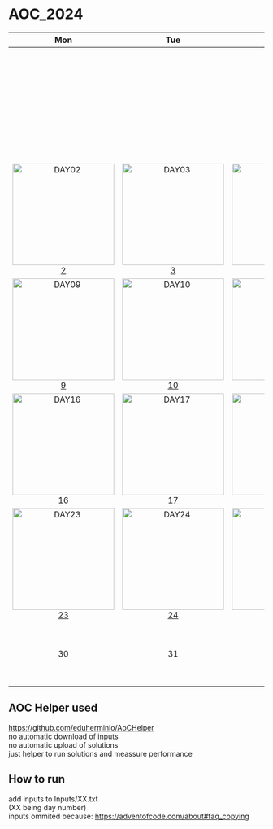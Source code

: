 # AOC_2024

|Mon|Tue|Wed|Thu|Fri|Sat|Sun|
|:-:|:-:|:-:|:-:|:-:|:-:|:-:|
|||||||<a href="Solutions/Day01.cs"><img alt="DAY01" src="https://github.com/user-attachments/assets/ce0d4973-3338-46bf-9567-2626d498353a" width="200px"/></a> [1]|
|<a href="Solutions/Day02.cs"><img alt="DAY02" src="https://github.com/user-attachments/assets/7baf5d60-a0eb-41be-991a-666da7f25825" width="200px"/></a> [2]|<a href="Solutions/Day03.cs"><img alt="DAY03" src="https://github.com/user-attachments/assets/09f210cc-a8ee-434b-acb8-d8e1fbc79546" width="200px"/></a> [3]|<a href="Solutions/Day04.cs"><img alt="DAY04" src="https://github.com/user-attachments/assets/32d5a698-7baf-4274-a0df-f2478d37fdd7" width="200px"/></a> [4]|<a href="Solutions/Day05.cs"><img alt="DAY05" src="https://github.com/user-attachments/assets/15eba7a5-3090-4a7a-8943-18536d51c0f9" width="200px"/></a> [5]|<a href="Solutions/Day06.cs"><img alt="DAY06" src="https://github.com/user-attachments/assets/5c6112f0-0a86-4a7d-978e-632bb16aea59" width="200px"/></a> [6]|<a href="Solutions/Day07.cs"><img alt="DAY07" src="https://github.com/user-attachments/assets/2bd4a35f-d830-426a-b5e6-23dbf3554198" width="200px"/></a> [7]|<a href="Solutions/Day08.cs"><img alt="DAY08" src="https://github.com/user-attachments/assets/a63cc4a3-a14c-4432-ac04-7d2f59dfa260" width="200px"/></a> [8]|
|<a href="Solutions/Day09.cs"><img alt="DAY09" src="https://github.com/user-attachments/assets/dd1d3271-bd0c-4585-ac97-5ec6accb3e6a" width="200px"/></a> [9]|<a href="Solutions/Day10.cs"><img alt="DAY10" src="https://github.com/user-attachments/assets/8760f943-fec4-4806-bb74-4855de167a4d" width="200px"/></a> [10]|<a href="Solutions/Day11.cs"><img alt="DAY11" src="https://github.com/user-attachments/assets/8760f943-fec4-4806-bb74-4855de167a4d" width="200px"/></a> [11]|<a href="Solutions/Day12.cs"><img alt="DAY12" src="https://github.com/user-attachments/assets/8760f943-fec4-4806-bb74-4855de167a4d" width="200px"/></a> [12]|<a href="Solutions/Day13.cs"><img alt="DAY13" src="https://github.com/user-attachments/assets/8760f943-fec4-4806-bb74-4855de167a4d" width="200px"/></a> [13]|<a href="Solutions/Day14.cs"><img alt="DAY14" src="https://github.com/user-attachments/assets/8760f943-fec4-4806-bb74-4855de167a4d" width="200px"/></a> [14]|<a href="Solutions/Day15.cs"><img alt="DAY15" src="https://github.com/user-attachments/assets/8760f943-fec4-4806-bb74-4855de167a4d" width="200px"/></a> [15]|
|<a href="Solutions/Day16.cs"><img alt="DAY16" src="https://github.com/user-attachments/assets/8760f943-fec4-4806-bb74-4855de167a4d" width="200px"/></a> [16]|<a href="Solutions/Day17.cs"><img alt="DAY17" src="https://github.com/user-attachments/assets/8760f943-fec4-4806-bb74-4855de167a4d" width="200px"/></a> [17]|<a href="Solutions/Day18.cs"><img alt="DAY18" src="https://github.com/user-attachments/assets/8760f943-fec4-4806-bb74-4855de167a4d" width="200px"/></a> [18]|<a href="Solutions/Day19.cs"><img alt="DAY19" src="https://github.com/user-attachments/assets/8760f943-fec4-4806-bb74-4855de167a4d" width="200px"/></a> [19]|<a href="Solutions/Day20.cs"><img alt="DAY20" src="https://github.com/user-attachments/assets/8760f943-fec4-4806-bb74-4855de167a4d" width="200px"/></a> [20]|<a href="Solutions/Day21.cs"><img alt="DAY21" src="https://github.com/user-attachments/assets/8760f943-fec4-4806-bb74-4855de167a4d" width="200px"/></a> [21]|<a href="Solutions/Day22.cs"><img alt="DAY22" src="https://github.com/user-attachments/assets/8760f943-fec4-4806-bb74-4855de167a4d" width="200px"/></a> [22]|
|<a href="Solutions/Day23.cs"><img alt="DAY23" src="https://github.com/user-attachments/assets/8760f943-fec4-4806-bb74-4855de167a4d" width="200px"/></a> [23]|<a href="Solutions/Day24.cs"><img alt="DAY24" src="https://github.com/user-attachments/assets/8760f943-fec4-4806-bb74-4855de167a4d" width="200px"/></a> [24]|<a href="Solutions/Day25.cs"><img alt="DAY25" src="https://github.com/user-attachments/assets/8760f943-fec4-4806-bb74-4855de167a4d" width="200px"/></a> [25]| 26 | 27 | 28 | 29 |
| 30 | 31 |||||<br><br><br><br><br><br>|

## AOC Helper used
https://github.com/eduherminio/AoCHelper
<br>no automatic download of inputs
<br>no automatic upload of solutions
<br>just helper to run solutions and meassure performance

## How to run
add inputs to Inputs/XX.txt
<br>(XX being day number)
<br>inputs ommited because: https://adventofcode.com/about#faq_copying

[1]:Solutions/Day01.cs
[2]:Solutions/Day02.cs
[3]:Solutions/Day03.cs
[4]:Solutions/Day04.cs
[5]:Solutions/Day05.cs
[6]:Solutions/Day06.cs
[7]:Solutions/Day07.cs
[8]:Solutions/Day08.cs
[9]:Solutions/Day09.cs
[10]:Solutions/Day10.cs
[11]:Solutions/Day11.cs
[12]:Solutions/Day12.cs
[13]:Solutions/Day13.cs
[14]:Solutions/Day14.cs
[15]:Solutions/Day15.cs
[16]:Solutions/Day16.cs
[17]:Solutions/Day17.cs
[18]:Solutions/Day18.cs
[19]:Solutions/Day19.cs
[20]:Solutions/Day20.cs
[21]:Solutions/Day21.cs
[22]:Solutions/Day22.cs
[23]:Solutions/Day23.cs
[24]:Solutions/Day24.cs
[25]:Solutions/Day25.cs
